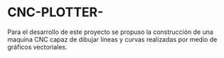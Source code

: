 # CNC-PLOTTER-
Para el desarrollo de este proyecto se propuso la construcción de una maquina CNC capaz de dibujar líneas y curvas realizadas por medio de gráficos vectoriales. 
